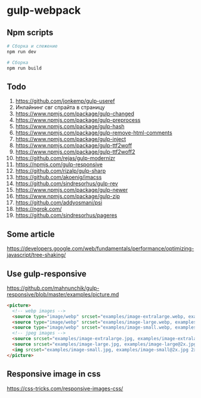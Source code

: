 # gulp-webpack

## Npm scripts

```bash
# Сборка и слежение
npm run dev

# Сборка
npm run build
```

## Todo
1. https://github.com/jonkemp/gulp-useref
2. Инлайнинг свг спрайта в страницу
3. https://www.npmjs.com/package/gulp-changed
4. https://www.npmjs.com/package/gulp-preprocess
5. https://www.npmjs.com/package/gulp-hash
6. https://www.npmjs.com/package/gulp-remove-html-comments
7. https://www.npmjs.com/package/gulp-inject
8. https://www.npmjs.com/package/gulp-ttf2woff
9. https://www.npmjs.com/package/gulp-ttf2woff2
10. https://github.com/rejas/gulp-modernizr
11. https://npmjs.com/gulp-responsive
12. https://github.com/rizalp/gulp-sharp
13. https://github.com/akoenig/imacss
14. https://github.com/sindresorhus/gulp-rev
15. https://www.npmjs.com/package/gulp-newer
16. https://www.npmjs.com/package/gulp-zip
17. https://github.com/addyosmani/psi
18. https://ngrok.com/
19. https://github.com/sindresorhus/pageres


## Some article 
https://developers.google.com/web/fundamentals/performance/optimizing-javascript/tree-shaking/


## Use gulp-responsive
https://github.com/mahnunchik/gulp-responsive/blob/master/examples/picture.md

```html
<picture>
  <!-- webp images -->
  <source type="image/webp" srcset="examples/image-extralarge.webp, examples/image-extralarge@2x.webp 2x" media="(min-width: 1600px)">
  <source type="image/webp" srcset="examples/image-large.webp, examples/image-large@2x.webp 2x" media="(min-width: 800px)">
  <source type="image/webp" srcset="examples/image-small.webp, examples/image-small@2x.webp 2x">
  <!-- jpeg images -->
  <source srcset="examples/image-extralarge.jpg, examples/image-extralarge@2x.jpg 2x" media="(min-width: 1600px)">
  <source srcset="examples/image-large.jpg, examples/image-large@2x.jpg 2x" media="(min-width: 800px)">
  <img srcset="examples/image-small.jpg, examples/image-small@2x.jpg 2x" alt="…">
</picture>
```

## Responsive image in css
https://css-tricks.com/responsive-images-css/
